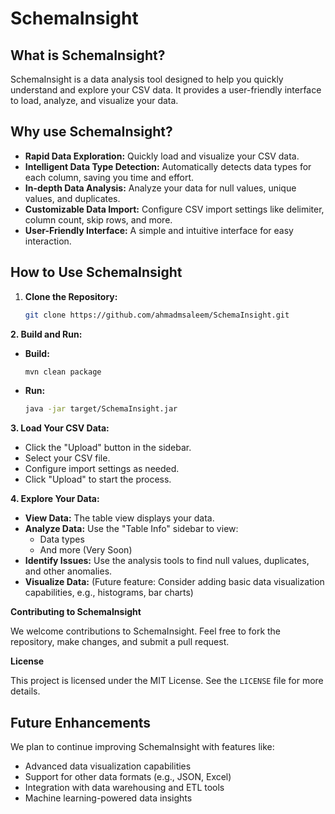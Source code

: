 # SchemaInsight

## What is SchemaInsight?

SchemaInsight is a data analysis tool designed to help you quickly understand and explore your CSV data. It provides a user-friendly interface to load, analyze, and visualize your data.

## Why use SchemaInsight?

* **Rapid Data Exploration:** Quickly load and visualize your CSV data.
* **Intelligent Data Type Detection:** Automatically detects data types for each column, saving you time and effort.
* **In-depth Data Analysis:** Analyze your data for null values, unique values, and duplicates.
* **Customizable Data Import:** Configure CSV import settings like delimiter, column count, skip rows, and more.
* **User-Friendly Interface:** A simple and intuitive interface for easy interaction.

## How to Use SchemaInsight

1. **Clone the Repository:**
   ```bash
   git clone https://github.com/ahmadmsaleem/SchemaInsight.git
   ```

**2. Build and Run:**
- **Build:**
  ```bash
  mvn clean package
  ```
- **Run:**
  ```bash
  java -jar target/SchemaInsight.jar
  ```

**3. Load Your CSV Data:**
- Click the "Upload" button in the sidebar.
- Select your CSV file.
- Configure import settings as needed.
- Click "Upload" to start the process.
  
**4. Explore Your Data:**

* **View Data:** The table view displays your data.
* **Analyze Data:** Use the "Table Info" sidebar to view:
    - Data types
    - And more (Very Soon)
* **Identify Issues:** Use the analysis tools to find null values, duplicates, and other anomalies.
* **Visualize Data:** (Future feature: Consider adding basic data visualization capabilities, e.g., histograms, bar charts)

**Contributing to SchemaInsight**

We welcome contributions to SchemaInsight. Feel free to fork the repository, make changes, and submit a pull request.

**License**

This project is licensed under the MIT License. See the `LICENSE` file for more details.

## Future Enhancements

We plan to continue improving SchemaInsight with features like:

* Advanced data visualization capabilities
* Support for other data formats (e.g., JSON, Excel)
* Integration with data warehousing and ETL tools
* Machine learning-powered data insights

